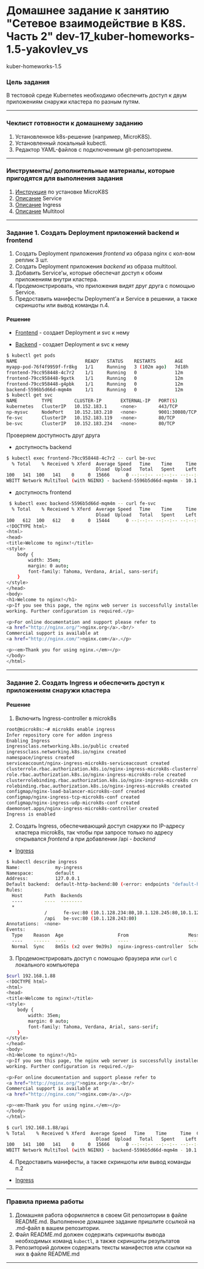 # Домашнее задание к занятию "Сетевое взаимодействие в K8S. Часть 2" dev-17_kuber-homeworks-1.5-yakovlev_vs
kuber-homeworks-1.5

### Цель задания

В тестовой среде Kubernetes необходимо обеспечить доступ к двум приложениям снаружи кластера по разным путям.

------

### Чеклист готовности к домашнему заданию

1. Установленное k8s-решение (например, MicroK8S).
2. Установленный локальный kubectl.
3. Редактор YAML-файлов с подключенным git-репозиторием.

------

### Инструменты/ дополнительные материалы, которые пригодятся для выполнения задания

1. [Инструкция](https://microk8s.io/docs/getting-started) по установке MicroK8S
2. [Описание](https://kubernetes.io/docs/concepts/services-networking/service/) Service
3. [Описание](https://kubernetes.io/docs/concepts/services-networking/ingress/) Ingress
4. [Описание](https://github.com/wbitt/Network-MultiTool) Multitool

------

### Задание 1. Создать Deployment приложений backend и frontend

1. Создать Deployment приложения _frontend_ из образа nginx с кол-вом реплик 3 шт.
2. Создать Deployment приложения _backend_ из образа multitool. 
3. Добавить Service'ы, которые обеспечат доступ к обоим приложениям внутри кластера. 
4. Продемонстрировать, что приложения видят друг друга с помощью Service.
5. Предоставить манифесты Deployment'а и Service в решении, а также скриншоты или вывод команды п.4.

#### Решение

- [Frontend](file/frontend.yaml) - создает Deployment и svc к нему

- [Backend](file/backend.yaml) - создает Deployment и svc к нему


```bash
$ kubectl get pods
NAME                         READY   STATUS    RESTARTS       AGE
myapp-pod-76f4f9959f-fr8kg   1/1     Running   3 (102m ago)   7d18h
frontend-79cc958448-4c7r2    1/1     Running   0              12m
frontend-79cc958448-9gxtk    1/1     Running   0              12m
frontend-79cc958448-g4pbk    1/1     Running   0              12m
backend-5596b5d66d-mqm4m     1/1     Running   0              12m
$ kubectl get svc
NAME         TYPE        CLUSTER-IP       EXTERNAL-IP   PORT(S)                         AGE
kubernetes   ClusterIP   10.152.183.1     <none>        443/TCP                         12d
np-mysvc     NodePort    10.152.183.210   <none>        9001:30080/TCP,9002:32080/TCP   41h
fe-svc       ClusterIP   10.152.183.119   <none>        80/TCP                          34s
be-svc       ClusterIP   10.152.183.234   <none>        80/TCP                          25s
```

Проверяем доступность друг друга
- доступность backend
```bash
$ kubectl exec frontend-79cc958448-4c7r2 -- curl be-svc
  % Total    % Received % Xferd  Average Speed   Time    Time     Time  Current
                                 Dload  Upload   Total   Spent    Left  Speed
100   141  100   141    0     0  15666      0 --:--:-- --:--:-- --:--:-- 15666
WBITT Network MultiTool (with NGINX) - backend-5596b5d66d-mqm4m - 10.1.128.243 - HTTP: 80 , HTTPS: 443 . (Formerly praqma/network-multitool)
```

- доступность frontend
```bash
 $ kubectl exec backend-5596b5d66d-mqm4m -- curl fe-svc
  % Total    % Received % Xferd  Average Speed   Time    Time     Time  Current
                                 Dload  Upload   Total   Spent    Left  Speed
100   612  100   612    0     0  15444      0 --:--:-- --:--:-- --:--:-- 15692
<!DOCTYPE html>
<html>
<head>
<title>Welcome to nginx!</title>
<style>
    body {
        width: 35em;
        margin: 0 auto;
        font-family: Tahoma, Verdana, Arial, sans-serif;
    }
</style>
</head>
<body>
<h1>Welcome to nginx!</h1>
<p>If you see this page, the nginx web server is successfully installed and
working. Further configuration is required.</p>

<p>For online documentation and support please refer to
<a href="http://nginx.org/">nginx.org</a>.<br/>
Commercial support is available at
<a href="http://nginx.com/">nginx.com</a>.</p>

<p><em>Thank you for using nginx.</em></p>
</body>
</html>

```



------

### Задание 2. Создать Ingress и обеспечить доступ к приложениям снаружи кластера

#### Решение

1. Включить Ingress-controller в microk8s

```bash
root@microk8s:~# microk8s enable ingress
Infer repository core for addon ingress
Enabling Ingress
ingressclass.networking.k8s.io/public created
ingressclass.networking.k8s.io/nginx created
namespace/ingress created
serviceaccount/nginx-ingress-microk8s-serviceaccount created
clusterrole.rbac.authorization.k8s.io/nginx-ingress-microk8s-clusterrole created
role.rbac.authorization.k8s.io/nginx-ingress-microk8s-role created
clusterrolebinding.rbac.authorization.k8s.io/nginx-ingress-microk8s created
rolebinding.rbac.authorization.k8s.io/nginx-ingress-microk8s created
configmap/nginx-load-balancer-microk8s-conf created
configmap/nginx-ingress-tcp-microk8s-conf created
configmap/nginx-ingress-udp-microk8s-conf created
daemonset.apps/nginx-ingress-microk8s-controller created
Ingress is enabled
```

2. Создать Ingress, обеспечивающий доступ снаружи по IP-адресу кластера microk8s, так чтобы при запросе только по адресу открывался _frontend_ а при добавлении /api - _backend_

- [Ingress](file/ingress.yaml)

```bash
$ kubectl describe ingress
Name:             my-ingress
Namespace:        default
Address:          127.0.0.1
Default backend:  default-http-backend:80 (<error: endpoints "default-http-backend" not found>)
Rules:
  Host        Path  Backends
  ----        ----  --------
  *
              /      fe-svc:80 (10.1.128.234:80,10.1.128.245:80,10.1.128.246:80)
              /api   be-svc:80 (10.1.128.243:80)
Annotations:  <none>
Events:
  Type    Reason  Age                    From                      Message
  ----    ------  ----                   ----                      -------
  Normal  Sync    8m51s (x2 over 9m39s)  nginx-ingress-controller  Scheduled for sync
```

3. Продемонстрировать доступ с помощью браузера или `curl` с локального компьютера

```bash
$curl 192.168.1.88
<!DOCTYPE html>
<html>
<head>
<title>Welcome to nginx!</title>
<style>
    body {
        width: 35em;
        margin: 0 auto;
        font-family: Tahoma, Verdana, Arial, sans-serif;
    }
</style>
</head>
<body>
<h1>Welcome to nginx!</h1>
<p>If you see this page, the nginx web server is successfully installed and
working. Further configuration is required.</p>

<p>For online documentation and support please refer to
<a href="http://nginx.org/">nginx.org</a>.<br/>
Commercial support is available at
<a href="http://nginx.com/">nginx.com</a>.</p>

<p><em>Thank you for using nginx.</em></p>
</body>
</html>
```

```bash
$ curl 192.168.1.88/api
% Total    % Received % Xferd  Average Speed   Time    Time     Time  Current
                                 Dload  Upload   Total   Spent    Left  Speed
100   141  100   141    0     0  15666      0 --:--:-- --:--:-- --:--:-- 15666
WBITT Network MultiTool (with NGINX) - backend-5596b5d66d-mqm4m - 10.1.128.243 - HTTP: 80 , HTTPS: 443 . (Formerly praqma/network-multitool)
```

4. Предоставить манифесты, а также скриншоты или вывод команды п.2

- [Ingress](file/ingress.yaml)
------

### Правила приема работы

1. Домашняя работа оформляется в своем Git репозитории в файле README.md. Выполненное домашнее задание пришлите ссылкой на .md-файл в вашем репозитории.
2. Файл README.md должен содержать скриншоты вывода необходимых команд `kubectl`, а также скриншоты результатов
3. Репозиторий должен содержать тексты манифестов или ссылки на них в файле README.md

------